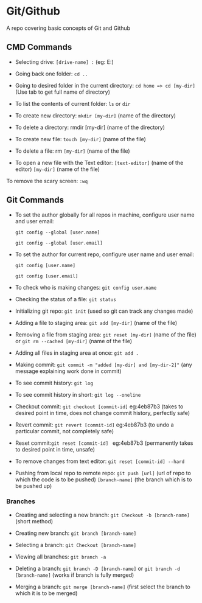 # Git/Github

A repo covering basic concepts of Git and Github

## CMD Commands

- Selecting drive: `[drive-name] :` (eg: E:)

- Going back one folder: `cd ..`

- Going to desired folder in the current directory: `cd home => cd [my-dir]` (Use tab to get full name of directory)

- To list the contents of current folder: `ls` or `dir`

- To create new directory: `mkdir [my-dir]` (name of the directory)

- To delete a directory: rmdir [my-dir] (name of the directory)


- To create new file: `touch [my-dir]` (name of the file)

- To delete a file: rm `[my-dir]` (name of the file)

- To open a new file with the Text editor: `[text-editor]` (name of the editor) `[my-dir]` (name of the file)

To remove the scary screen: `:wq`

## Git Commands

- To set the author globally for all repos in machine, configure user name and user email:

  `git config --global [user.name]`

  `git config --global [user.email]`

- To set the author for current repo, configure user name and user email:

  `git config [user.name]`

  `git config [user.email]`

- To check who is making changes: `git config user.name`

- Checking the status of a file:
  `git status`
- Initializing git repo: `git init` (used so git can track any changes made)

- Adding a file to staging area: `git add [my-dir]` (name of the file)

- Removing a file from staging area: `git reset [my-dir]` (name of the file) or `git rm --cached [my-dir]` (name of the file)

- Adding all files in staging area at once: `git add .`

- Making commit: `git commit -m "added [my-dir] and
[my-dir-2]"` (any message explaining work done in commit)

- To see commit history: `git log`

- To see commit history in short: `git log --oneline`

- Checkout commit: `git checkout [commit-id]` eg:4eb87b3 (takes to desired point in time, does not change commit history, perfectly safe)

- Revert commit: `git revert [commit-id]`
eg:4eb87b3 (to undo a particular commit, not completely safe)

- Reset commit:`git reset [commit-id] ` eg:4eb87b3 (permanently takes to desired point in time, unsafe)

- To remove changes from text editor: `git reset [commit-id] --hard`

- Pushing from local repo to remote repo: `git push [url]` (url of repo to which the code is to be pushed) `[branch-name]` (the branch which is to be pushed up)

### Branches

- Creating and selecting a new branch: `git Checkout -b [branch-name]` (short method)

- Creating new branch: `git branch [branch-name]`

- Selecting a branch: `git Checkout [branch-name]`

- Viewing all branches: `git branch -a`

- Deleting a branch: `git branch -D [branch-name]` or `git branch -d [branch-name]` (works if branch is fully merged)

- Merging a branch: `git merge [branch-name]` (first select the branch to which it is to be merged)
